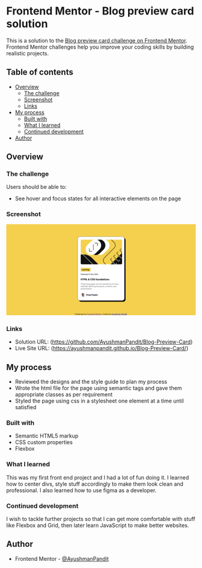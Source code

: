 # Frontend Mentor - Blog preview card solution

This is a solution to the [Blog preview card challenge on Frontend Mentor](https://www.frontendmentor.io/challenges/blog-preview-card-ckPaj01IcS). Frontend Mentor challenges help you improve your coding skills by building realistic projects.

## Table of contents

-   [Overview](#overview)
    -   [The challenge](#the-challenge)
    -   [Screenshot](#screenshot)
    -   [Links](#links)
-   [My process](#my-process)
    -   [Built with](#built-with)
    -   [What I learned](#what-i-learned)
    -   [Continued development](#continued-development)
-   [Author](#author)

## Overview

### The challenge

Users should be able to:

-   See hover and focus states for all interactive elements on the page

### Screenshot

![](./screenshot.png)

### Links

-   Solution URL: (https://github.com/AyushmanPandit/Blog-Preview-Card)
-   Live Site URL: (https://ayushmanpandit.github.io/Blog-Preview-Card/)

## My process

-   Reviewed the designs and the style guide to plan my process
-   Wrote the html file for the page using semantic tags and gave them appropriate classes as per requirement
-   Styled the page using css in a stylesheet one element at a time until satisfied

### Built with

-   Semantic HTML5 markup
-   CSS custom properties
-   Flexbox

### What I learned

This was my first front end project and I had a lot of fun doing it. I learned how to center divs, style stuff accordingly to make them look clean and professional. I also learned how to use figma as a developer.

### Continued development

I wish to tackle further projects so that I can get more comfortable with stuff like Flexbox and Grid, then later learn JavaScript to make better websites.

## Author

-   Frontend Mentor - [@AyushmanPandit](https://www.frontendmentor.io/profile/AyushmanPandit)
